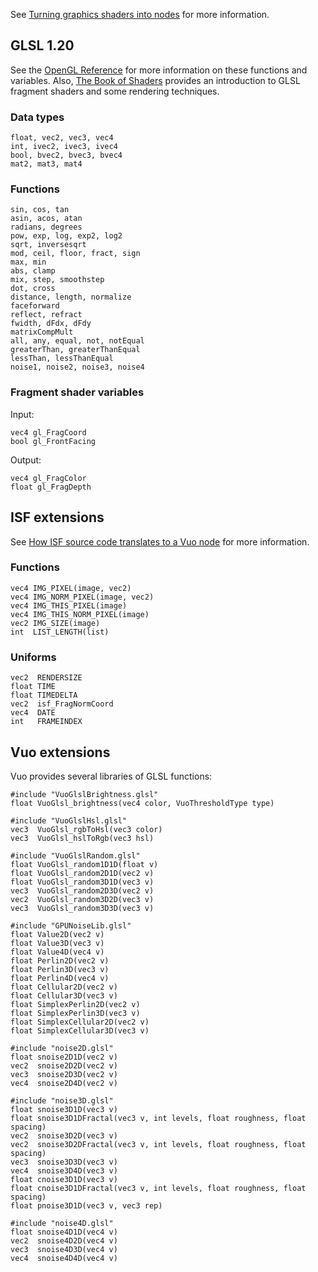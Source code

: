 See [Turning graphics shaders into nodes](https://doc.vuo.org/latest/manual/turning-graphics-shaders-into-nodes.xhtml) for more information.

## GLSL 1.20

See the [OpenGL Reference](https://www.khronos.org/registry/OpenGL-Refpages/gl4/) for more information on these functions and variables.  Also, [The Book of Shaders](https://thebookofshaders.com/) provides an introduction to GLSL fragment shaders and some rendering techniques.

### Data types

    float, vec2, vec3, vec4
    int, ivec2, ivec3, ivec4
    bool, bvec2, bvec3, bvec4
    mat2, mat3, mat4

### Functions

    sin, cos, tan
    asin, acos, atan
    radians, degrees
    pow, exp, log, exp2, log2
    sqrt, inversesqrt
    mod, ceil, floor, fract, sign
    max, min
    abs, clamp
    mix, step, smoothstep
    dot, cross
    distance, length, normalize
    faceforward
    reflect, refract
    fwidth, dFdx, dFdy
    matrixCompMult
    all, any, equal, not, notEqual
    greaterThan, greaterThanEqual
    lessThan, lessThanEqual
    noise1, noise2, noise3, noise4

### Fragment shader variables

Input:

    vec4 gl_FragCoord
    bool gl_FrontFacing

Output:

    vec4 gl_FragColor
    float gl_FragDepth

## ISF extensions

See [How ISF source code translates to a Vuo node](https://doc.vuo.org/latest/manual/how-isf-source-code-translates-to-a-vuo-node.xhtml) for more information.

### Functions

    vec4 IMG_PIXEL(image, vec2)
    vec4 IMG_NORM_PIXEL(image, vec2)
    vec4 IMG_THIS_PIXEL(image)
    vec4 IMG_THIS_NORM_PIXEL(image)
    vec2 IMG_SIZE(image)
    int  LIST_LENGTH(list)

### Uniforms

    vec2  RENDERSIZE
    float TIME
    float TIMEDELTA
    vec2  isf_FragNormCoord
    vec4  DATE
    int   FRAMEINDEX

## Vuo extensions

Vuo provides several libraries of GLSL functions:

    #include "VuoGlslBrightness.glsl"
    float VuoGlsl_brightness(vec4 color, VuoThresholdType type)

    #include "VuoGlslHsl.glsl"
    vec3  VuoGlsl_rgbToHsl(vec3 color)
    vec3  VuoGlsl_hslToRgb(vec3 hsl)

    #include "VuoGlslRandom.glsl"
    float VuoGlsl_random1D1D(float v)
    float VuoGlsl_random2D1D(vec2 v)
    float VuoGlsl_random3D1D(vec3 v)
    vec3  VuoGlsl_random2D3D(vec2 v)
    vec2  VuoGlsl_random3D2D(vec3 v)
    vec3  VuoGlsl_random3D3D(vec3 v)

    #include "GPUNoiseLib.glsl"
    float Value2D(vec2 v)
    float Value3D(vec3 v)
    float Value4D(vec4 v)
    float Perlin2D(vec2 v)
    float Perlin3D(vec3 v)
    float Perlin4D(vec4 v)
    float Cellular2D(vec2 v)
    float Cellular3D(vec3 v)
    float SimplexPerlin2D(vec2 v)
    float SimplexPerlin3D(vec3 v)
    float SimplexCellular2D(vec2 v)
    float SimplexCellular3D(vec3 v)

    #include "noise2D.glsl"
    float snoise2D1D(vec2 v)
    vec2  snoise2D2D(vec2 v)
    vec3  snoise2D3D(vec2 v)
    vec4  snoise2D4D(vec2 v)

    #include "noise3D.glsl"
    float snoise3D1D(vec3 v)
    float snoise3D1DFractal(vec3 v, int levels, float roughness, float spacing)
    vec2  snoise3D2D(vec3 v)
    vec2  snoise3D2DFractal(vec3 v, int levels, float roughness, float spacing)
    vec3  snoise3D3D(vec3 v)
    vec4  snoise3D4D(vec3 v)
    float cnoise3D1D(vec3 v)
    float cnoise3D1DFractal(vec3 v, int levels, float roughness, float spacing)
    float pnoise3D1D(vec3 v, vec3 rep)

    #include "noise4D.glsl"
    float snoise4D1D(vec4 v)
    vec2  snoise4D2D(vec4 v)
    vec3  snoise4D3D(vec4 v)
    vec4  snoise4D4D(vec4 v)
